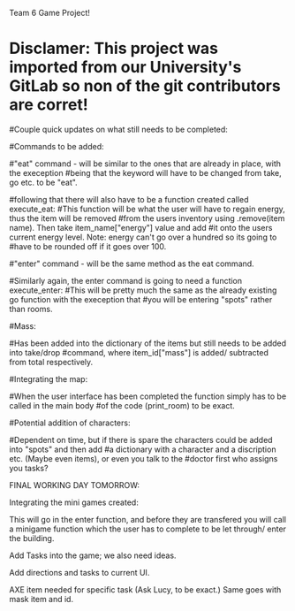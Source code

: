 Team 6 Game Project!


# Disclamer: This project was imported from our University's GitLab so non of the git contributors are corret!

#Couple quick updates on what still needs to be completed:

#Commands to be added:

#"eat" command - will be similar to the ones that are already in place, with the exeception 
#being that the keyword will have to be changed from take, go etc. to be "eat".

#following that there will also have to be a function created called execute_eat:
#This function will be what the user will have to regain energy, thus the item will be removed
#from the users inventory using .remove(item name). Then take item_name["energy"] value and add
#it onto the users current energy level. Note: energy can't go over a hundred so its going to 
#have to be rounded off if it goes over 100.

#"enter" command - will be the same method as the eat command.

#Similarly again, the enter command is going to need a function execute_enter:
#This will be pretty much the same as the already existing go function with the exeception that
#you will be entering "spots" rather than rooms.

#Mass:

#Has been added into the dictionary of the items but still needs to be added into take/drop 
#command, where item_id["mass"] is added/ subtracted from total respectively.

#Integrating the map:

#When the user interface has been completed the function simply has to be called in the main body
#of the code (print_room) to be exact.

#Potential addition of characters:

#Dependent on time, but if there is spare the characters could be added into "spots" and then add
#a dictionary with a character and a discription etc. (Maybe even items), or even you talk to the 
#doctor first who assigns you tasks?

FINAL WORKING DAY TOMORROW:

Integrating the mini games created:

This will go in the enter function, and before they are transfered you will call a minigame function
which the user has to complete to be let through/ enter the building.

Add Tasks into the game;
we also need ideas.

Add directions and tasks to current UI.

AXE item needed for specific task (Ask Lucy, to be exact.) Same goes with mask item and id.



